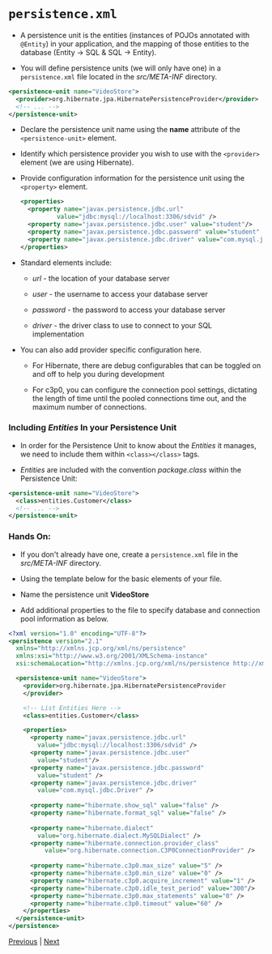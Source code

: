 # `persistence.xml`
* A persistence unit is the entities (instances of POJOs annotated with `@Entity`) in your application, and the mapping of those entities to the database (Entity -> SQL & SQL -> Entity).

* You will define persistence units (we will only have one) in a `persistence.xml` file located in the *src/META-INF* directory.

```xml
<persistence-unit name="VideoStore">
  <provider>org.hibernate.jpa.HibernatePersistenceProvider</provider>
  <!-- ... -->
</persistence-unit>
```

  * Declare the persistence unit name using the **name** attribute of the `<persistence-unit>` element.

  * Identify which persistence provider you wish to use with the `<provider>` element (we are using Hibernate).

  * Provide configuration information for the persistence unit using the `<property>` element.

    ```xml
    <properties>
      <property name="javax.persistence.jdbc.url"
              value="jdbc:mysql://localhost:3306/sdvid" />
      <property name="javax.persistence.jdbc.user" value="student"/>
      <property name="javax.persistence.jdbc.password" value="student" />
      <property name="javax.persistence.jdbc.driver" value="com.mysql.jdbc.Driver" />
    </properties>
    ```

 * Standard elements include:

   * *url* - the location of your database server

   * *user* - the username to access your database server

   * *password* - the password to access your database server

   * *driver* - the driver class to use to connect to your SQL implementation

 * You can also add provider specific configuration here.

   * For Hibernate, there are debug configurables that can be toggled on and off to help you during development

   * For c3p0, you can configure the connection pool settings, dictating the length of time until the pooled connections time out, and the maximum number of connections.

### Including *Entities* In your Persistence Unit
* In order for the Persistence Unit to know about the *Entities* it manages, we need to include them within `<class></class>` tags.

* *Entities* are included with the convention _package.class_ within the Persistence Unit:

```xml
<persistence-unit name="VideoStore">
  <class>entities.Customer</class>
  <!-- ... -->
</persistence-unit>
```

### Hands On:
* If you don't already have one, create a `persistence.xml` file in the *src/META-INF* directory.

* Using the template below for the basic elements of your file.

* Name the persistence unit **VideoStore**

* Add additional properties to the file to specify database and connection pool information as below.

```xml
<?xml version="1.0" encoding="UTF-8"?>
<persistence version="2.1"
  xmlns="http://xmlns.jcp.org/xml/ns/persistence"
  xmlns:xsi="http://www.w3.org/2001/XMLSchema-instance"
  xsi:schemaLocation="http://xmlns.jcp.org/xml/ns/persistence http://xmlns.jcp.org/xml/ns/persistence/persistence_2_1.xsd">

  <persistence-unit name="VideoStore">
    <provider>org.hibernate.jpa.HibernatePersistenceProvider
    </provider>

    <!-- List Entities Here -->
    <class>entities.Customer</class>

    <properties>
      <property name="javax.persistence.jdbc.url"
        value="jdbc:mysql://localhost:3306/sdvid" />
      <property name="javax.persistence.jdbc.user"
        value="student"/>
      <property name="javax.persistence.jdbc.password"
        value="student" />
      <property name="javax.persistence.jdbc.driver"
        value="com.mysql.jdbc.Driver" />
  
      <property name="hibernate.show_sql" value="false" />
      <property name="hibernate.format_sql" value="false" />
  
      <property name="hibernate.dialect"
        value="org.hibernate.dialect.MySQLDialect" />
      <property name="hibernate.connection.provider_class"
          value="org.hibernate.connection.C3P0ConnectionProvider" />
  
      <property name="hibernate.c3p0.max_size" value="5" />
      <property name="hibernate.c3p0.min_size" value="0" />
      <property name="hibernate.c3p0.acquire_increment" value="1" />
      <property name="hibernate.c3p0.idle_test_period" value="300"/>
      <property name="hibernate.c3p0.max_statements" value="0" />
      <property name="hibernate.c3p0.timeout" value="60" />
    </properties>
  </persistence-unit>
</persistence>
```

[Previous](creating_an_entity_class.md) | [Next](entity_manager.md)
